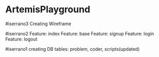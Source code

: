 # ArtemisPlayground

#iserrano3
Creating Wireframe

#iserrano2
Feature: index
Feature: base
Feature: signup
Feature: login
Feature: logout

#iserrano1
creating DB tables: problem, coder, scripts(updated)
